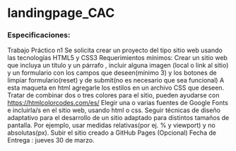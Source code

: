 # landingpage_CAC
### Especificaciones:
Trabajo Práctico n1
Se solicita crear un proyecto del tipo sitio web usando las tecnologías HTML5 y CSS3
Requerimientos mínimos: Crear un sitio web que incluya un título y un párrafo , incluir
alguna imagen (local o link al sitio) y un formulario con los campos que deseen(mínimo 3) y
los botones de limpiar formulario(reset) y de submit(no es necesario que sea funcional)
A esta maqueta en html agregarle los estilos en un archivo CSS que deseen.
Tratar de combinar dos o tres colores para el sitio, pueden ayudarse con
https://htmlcolorcodes.com/es/
Elegir una o varias fuentes de Google Fonts e incluirla/s en el sitio web, usando html o css.
Seguir técnicas de diseño adaptativo para el desarrollo de un sitio adaptado para distintos
tamaños de pantalla. Por ejemplo, usar medidas relativas(por ej. % y viewport) y no
absolutas(px).
Subir el sitio creado a GitHub Pages (Opcional)
Fecha de Entrega : jueves 30 de marzo.
